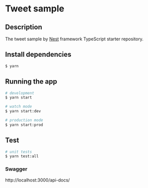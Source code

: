 # Tweet sample
## Description
The tweet sample by [Nest](https://github.com/nestjs/nest) framework TypeScript starter repository.

## Install dependencies

```bash
$ yarn
```

## Running the app

```bash
# development
$ yarn start

# watch mode
$ yarn start:dev

# production mode
$ yarn start:prod
```

## Test

```bash
# unit tests
$ yarn test:all
```

### Swagger
http://localhost:3000/api-docs/
